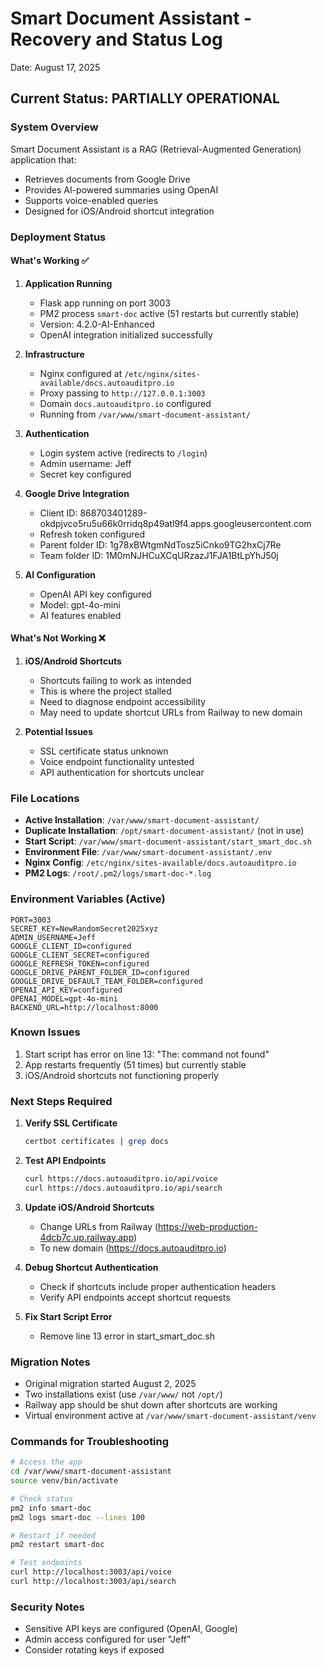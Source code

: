 # Smart Document Assistant - Recovery and Status Log
Date: August 17, 2025

## Current Status: PARTIALLY OPERATIONAL

### System Overview
Smart Document Assistant is a RAG (Retrieval-Augmented Generation) application that:
- Retrieves documents from Google Drive
- Provides AI-powered summaries using OpenAI
- Supports voice-enabled queries
- Designed for iOS/Android shortcut integration

### Deployment Status

#### What's Working ✅
1. **Application Running**
   - Flask app running on port 3003
   - PM2 process `smart-doc` active (51 restarts but currently stable)
   - Version: 4.2.0-AI-Enhanced
   - OpenAI integration initialized successfully

2. **Infrastructure**
   - Nginx configured at `/etc/nginx/sites-available/docs.autoauditpro.io`
   - Proxy passing to `http://127.0.0.1:3003`
   - Domain `docs.autoauditpro.io` configured
   - Running from `/var/www/smart-document-assistant/`

3. **Authentication**
   - Login system active (redirects to `/login`)
   - Admin username: Jeff
   - Secret key configured

4. **Google Drive Integration**
   - Client ID: 868703401289-okdpjvco5ru5u66k0rridq8p49atl9f4.apps.googleusercontent.com
   - Refresh token configured
   - Parent folder ID: 1g78xBWtgmNdTosz5iCnko9TG2hxCj7Re
   - Team folder ID: 1M0mNJHCuXCqURzazJ1FJA1BtLpYhJ50j

5. **AI Configuration**
   - OpenAI API key configured
   - Model: gpt-4o-mini
   - AI features enabled

#### What's Not Working ❌
1. **iOS/Android Shortcuts**
   - Shortcuts failing to work as intended
   - This is where the project stalled
   - Need to diagnose endpoint accessibility
   - May need to update shortcut URLs from Railway to new domain

2. **Potential Issues**
   - SSL certificate status unknown
   - Voice endpoint functionality untested
   - API authentication for shortcuts unclear

### File Locations
- **Active Installation**: `/var/www/smart-document-assistant/`
- **Duplicate Installation**: `/opt/smart-document-assistant/` (not in use)
- **Start Script**: `/var/www/smart-document-assistant/start_smart_doc.sh`
- **Environment File**: `/var/www/smart-document-assistant/.env`
- **Nginx Config**: `/etc/nginx/sites-available/docs.autoauditpro.io`
- **PM2 Logs**: `/root/.pm2/logs/smart-doc-*.log`

### Environment Variables (Active)
```
PORT=3003
SECRET_KEY=NewRandomSecret2025xyz
ADMIN_USERNAME=Jeff
GOOGLE_CLIENT_ID=configured
GOOGLE_CLIENT_SECRET=configured
GOOGLE_REFRESH_TOKEN=configured
GOOGLE_DRIVE_PARENT_FOLDER_ID=configured
GOOGLE_DRIVE_DEFAULT_TEAM_FOLDER=configured
OPENAI_API_KEY=configured
OPENAI_MODEL=gpt-4o-mini
BACKEND_URL=http://localhost:8000
```

### Known Issues
1. Start script has error on line 13: "The: command not found"
2. App restarts frequently (51 times) but currently stable
3. iOS/Android shortcuts not functioning properly

### Next Steps Required
1. **Verify SSL Certificate**
   ```bash
   certbot certificates | grep docs
   ```

2. **Test API Endpoints**
   ```bash
   curl https://docs.autoauditpro.io/api/voice
   curl https://docs.autoauditpro.io/api/search
   ```

3. **Update iOS/Android Shortcuts**
   - Change URLs from Railway (https://web-production-4dcb7c.up.railway.app)
   - To new domain (https://docs.autoauditpro.io)

4. **Debug Shortcut Authentication**
   - Check if shortcuts include proper authentication headers
   - Verify API endpoints accept shortcut requests

5. **Fix Start Script Error**
   - Remove line 13 error in start_smart_doc.sh

### Migration Notes
- Original migration started August 2, 2025
- Two installations exist (use `/var/www/` not `/opt/`)
- Railway app should be shut down after shortcuts are working
- Virtual environment active at `/var/www/smart-document-assistant/venv`

### Commands for Troubleshooting
```bash
# Access the app
cd /var/www/smart-document-assistant
source venv/bin/activate

# Check status
pm2 info smart-doc
pm2 logs smart-doc --lines 100

# Restart if needed
pm2 restart smart-doc

# Test endpoints
curl http://localhost:3003/api/voice
curl http://localhost:3003/api/search
```

### Security Notes
- Sensitive API keys are configured (OpenAI, Google)
- Admin access configured for user "Jeff"
- Consider rotating keys if exposed
